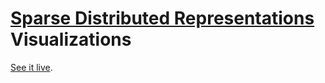 # [Sparse Distributed Representations](https://github.com/numenta/nupic/wiki/Sparse-Distributed-Representations) Visualizations

[See it live](http://rhyolight.github.io/sdr-viz/).
